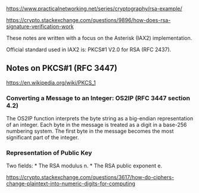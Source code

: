 

https://www.practicalnetworking.net/series/cryptography/rsa-example/

https://crypto.stackexchange.com/questions/9896/how-does-rsa-signature-verification-work

These notes are written with a focus on the Asterisk
(IAX2) implementation. 

Official standard used in IAX2 is: PKCS#1 V2.0 for RSA 
(RFC 2437). 




## Notes on PKCS#1 (RFC 3447)

https://en.wikipedia.org/wiki/PKCS_1

### Converting a Message to an Integer: OS2IP (RFC 3447 section 4.2)

The OS2IP function interprets the byte string as a big-endian representation of an integer. Each byte in the message is treated as a 
digit in a base-256 numbering system. The first byte
in the message becomes the most significant part of
the integer.

### Representation of Public Key

Two fields:
    * The RSA modulus n.
    * The RSA public exponent e.



https://crypto.stackexchange.com/questions/3617/how-do-ciphers-change-plaintext-into-numeric-digits-for-computing

